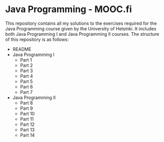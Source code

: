 # Java Programming - MOOC.fi
This repository contains all my solutions to the exercises required for the Java Programming course given by the University of Helsinki. It includes both Java Programming I and Java Programming II courses. The structure of this repository is as follows:
- README
- Java Programming I
  - Part 1
  - Part 2
  - Part 3
  - Part 4
  - Part 5
  - Part 6
  - Part 7
- Java Programming II
  - Part 8
  - Part 9
  - Part 10
  - Part 11
  - Part 12
  - Part 13
  - Part 14
